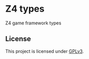 # Z4 types

Z4 game framework types

## License

This project is licensed under [GPLv3](https://www.gnu.org/licenses/gpl-3.0.en.html).
